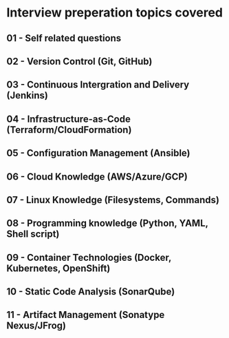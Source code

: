 # Interview preperation topics covered

## 01 - Self related questions

## 02 - Version Control (Git, GitHub)

## 03 - Continuous Intergration and Delivery (Jenkins)

## 04 - Infrastructure-as-Code (Terraform/CloudFormation)

## 05 - Configuration Management (Ansible)

## 06 - Cloud Knowledge (AWS/Azure/GCP)

## 07 - Linux Knowledge (Filesystems, Commands)

## 08 - Programming knowledge (Python, YAML, Shell script)

## 09 - Container Technologies (Docker, Kubernetes, OpenShift)

## 10 - Static Code Analysis (SonarQube)

## 11 - Artifact Management (Sonatype Nexus/JFrog)
